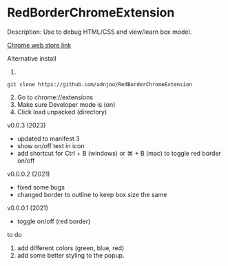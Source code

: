 # RedBorderChromeExtension
Description: Use to debug HTML/CSS and view/learn box model.

[Chrome web store link](https://chrome.google.com/webstore/detail/red-border-chrome-extensi/cgbdhepdbbcdfdlopicohifabajofjbg)

Alternative install

1.
```
git clone https://github.com/adnjoo/RedBorderChromeExtension
```
2. Go to chrome://extensions
3. Make sure Developer mode is (on)
4. Click load unpacked (directory)

v0.0.3 (2023)
- updated to manifest 3
- show on/off text in icon
- add shortcut for Ctrl + B (windows) or ⌘ + B (mac) to toggle red border on/off

v0.0.0.2 (2021)
- fixed some bugs 
- changed border to outline to keep box size the same

v0.0.0.1 (2021)
- toggle on/off (red border)


to do
1. add different colors (green, blue, red)
2. add some better styling to the popup.
